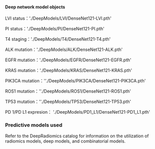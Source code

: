 #### Deep network model objects

LVI status：'./DeepModels/LVI/DenseNet121-LVI.pth'

PI status：'./DeepModels/PI/DenseNet121-PI.pth'

T4 staging：'./DeepModels/T4/DenseNet121-T4.pth'

ALK mutation：'./DeepModels/ALK/DenseNet121-ALK.pth'

EGFR mutation：'./DeepModels/EGFR/DenseNet121-EGFR.pth'

KRAS mutation：'./DeepModels/KRAS/DenseNet121-KRAS.pth'

PIK3CA mutation：''./DeepModels/PIK3CA/DenseNet121-PIK3CA.pth'

ROS1 mutation：''./DeepModels/ROS1/DenseNet121-ROS1.pth'

TP53 mutation：''./DeepModels/TP53/DenseNet121-TP53.pth'

PD 1/PD L1 expresion： './DeepModels/PD1_L1/DenseNet121-PD1_L1.pth'



### Predictive models used

Refer to the DeepRadiomics catalog for information on the utilization of radiomics models, deep models, and combinatorial models.



